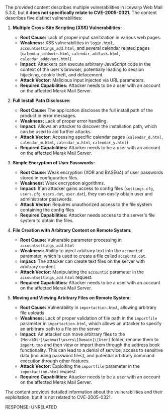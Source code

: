 The provided content describes multiple vulnerabilities in Icewarp Web Mail 5.3.0, but it **does not specifically relate to CVE-2005-0321.** The content describes five distinct vulnerabilities:

1.  **Multiple Cross-Site Scripting (XSS) Vulnerabilities:**
    *   **Root Cause:** Lack of proper input sanitization in various web pages.
    *   **Weakness:** XSS vulnerabilities in `login.html`, `accountsettings_add.html`, and several calendar related pages (`calendar_addnote.html`, `calendar_addtask.html`, `calendar_addevent.html`).
    *   **Impact:** Attackers can execute arbitrary JavaScript code in the context of the user's browser, potentially leading to session hijacking, cookie theft, and defacement.
    *   **Attack Vector:** Malicious input injected via URL parameters.
    *   **Required Capabilities:** Attacker needs to be a user with an account on the affected Merak Mail Server.

2.  **Full Install Path Disclosure:**
    *   **Root Cause:** The application discloses the full install path of the product in error messages.
    *   **Weakness:** Lack of proper error handling.
    *   **Impact:** Allows an attacker to discover the installation path, which can be used to aid further attacks.
    *  **Attack Vector:** Accessing specific calendar pages (`calendar_d.html`, `calendar_m.html`, `calendar_w.html`, `calendar_y.html`)
    *   **Required Capabilities:**  Attacker needs to be a user with an account on the affected Merak Mail Server.

3. **Simple Encryption of User Passwords:**
    *   **Root Cause:** Weak encryption (XOR and BASE64) of user passwords stored in configuration files.
    *   **Weakness:** Weak encryption algorithms.
    *   **Impact:** If an attacker gains access to config files (`settings.cfg`, `users.cfg`, `users.dat`, `user.dat`), they can easily obtain user and administrator passwords.
    *   **Attack Vector:**  Requires unauthorized access to the file system containing the config files
    *   **Required Capabilities:** Attacker needs access to the server's file system to obtain the files.

4.  **File Creation with Arbitrary Content on Remote System:**
    *   **Root Cause:** Vulnerable parameter processing in `accountsettings_add.html`
    *   **Weakness:** Ability to inject arbitrary text into the `accountid` parameter, which is used to create a file called `accounts.dat`.
    *   **Impact:** The attacker can create text files on the server with arbitrary content.
    *   **Attack Vector:**  Manipulating the `accountid` parameter in the `accountsettings_add.html` request.
    *   **Required Capabilities:**  Attacker needs to be a user with an account on the affected Merak Mail Server.

5.  **Moving and Viewing Arbitrary Files on Remote System:**
    *   **Root Cause:** Vulnerability in `importaction.html`, allowing arbitrary file uploads
    *   **Weakness:** Lack of proper validation of file path in the `importfile` parameter in `importaction.html`, which allows an attacker to specify an arbitrary path to a file on the server
    *   **Impact:** An attacker can move arbitrary files to the `[MerakDir]\webmail\users\[Domain]\[User]` folder, rename them to `import.tmp` and then view or import them through the address book functionality.  This can lead to a denial of service, access to sensitive data (including password files), and potential arbitrary command execution through other features.
    *   **Attack Vector:** Exploiting the `importfile` parameter in the `importaction.html` request.
    *   **Required Capabilities:** Attacker needs to be a user with an account on the affected Merak Mail Server.

The content provides detailed information about the vulnerabilities and their exploitation, but it is not related to CVE-2005-0321.

RESPONSE: UNRELATED